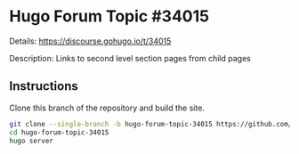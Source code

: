 # Hugo Forum Topic #34015

Details: <https://discourse.gohugo.io/t/34015>

Description: Links to second level section pages from child pages

## Instructions

Clone this branch of the repository and build the site.

```bash
git clone --single-branch -b hugo-forum-topic-34015 https://github.com/jmooring/hugo-testing hugo-forum-topic-34015
cd hugo-forum-topic-34015
hugo server
```
